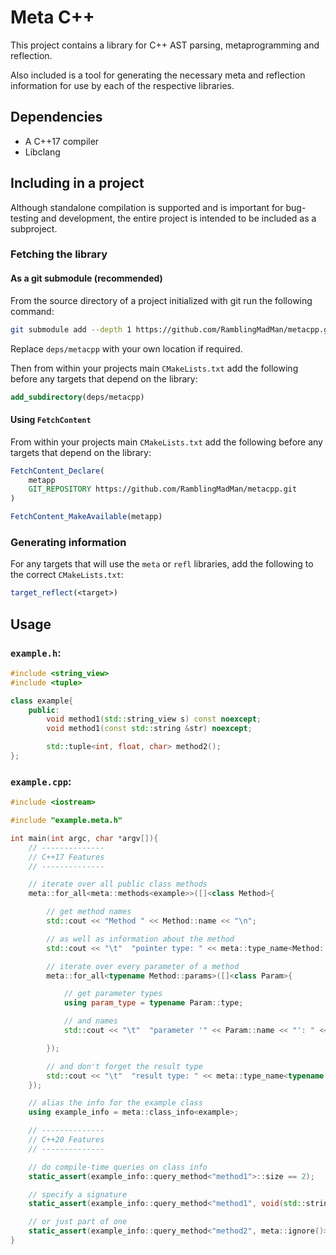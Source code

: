 # Meta C++

This project contains a library for C++ AST parsing, metaprogramming and reflection.

Also included is a tool for generating the necessary meta and reflection information for use by each of the respective libraries.

## Dependencies

- A C++17 compiler
- Libclang

## Including in a project

Although standalone compilation is supported and is important for bug-testing and development, the entire project is intended to be included as a subproject.

### Fetching the library

#### As a git submodule (recommended)

From the source directory of a project initialized with git run the following command:

```bash
git submodule add --depth 1 https://github.com/RamblingMadMan/metacpp.git deps/metacpp
```

Replace `deps/metacpp` with your own location if required.

Then from within your projects main `CMakeLists.txt` add the following before any targets that depend on the library:

```cmake
add_subdirectory(deps/metacpp)
```

#### Using `FetchContent`

From within your projects main `CMakeLists.txt` add the following before any targets that depend on the library:

```cmake
FetchContent_Declare(
    metapp
    GIT_REPOSITORY https://github.com/RamblingMadMan/metacpp.git
)

FetchContent_MakeAvailable(metapp)
```

### Generating information

For any targets that will use the `meta` or `refl` libraries, add the following to the correct `CMakeLists.txt`:

```cmake
target_reflect(<target>)
```

## Usage

### `example.h`:

```c++
#include <string_view>
#include <tuple>

class example{
    public:
        void method1(std::string_view s) const noexcept;
        void method1(const std::string &str) noexcept;

        std::tuple<int, float, char> method2();
};
```

### `example.cpp`:

```c++
#include <iostream>

#include "example.meta.h"

int main(int argc, char *argv[]){
    // --------------
    // C++17 Features
    // --------------

    // iterate over all public class methods
    meta::for_all<meta::methods<example>>([]<class Method>{

        // get method names
        std::cout << "Method " << Method::name << "\n";

        // as well as information about the method
        std::cout << "\t"  "pointer type: " << meta::type_name<Method::ptr_type> << "\n";

        // iterate over every parameter of a method
        meta::for_all<typename Method::params>([]<class Param>{

            // get parameter types
            using param_type = typename Param::type;

            // and names
            std::cout << "\t"  "parameter '" << Param::name << "': " << meta::type_name<param_type> << "\n";

        });

        // and don't forget the result type
        std::cout << "\t"  "result type: " << meta::type_name<typename Method::result> << "\n";
    });

    // alias the info for the example class
    using example_info = meta::class_info<example>;

    // --------------
    // C++20 Features
    // --------------

    // do compile-time queries on class info
    static_assert(example_info::query_method<"method1">::size == 2);

    // specify a signature
    static_assert(example_info::query_method<"method1", void(std::string_view)>::size == 1);

    // or just part of one
    static_assert(example_info::query_method<"method2", meta::ignore()>::size == 1);
}
```
